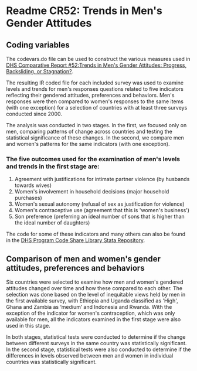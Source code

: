 # Readme CR52: Trends in Men's Gender Attitudes

## Coding variables
The codevars.do file can be used to construct the various measures used in [DHS Comparative Report #52:Trends in Men's Gender Attitudes: Progress, Backsliding, or Stagnation?](https://dhsprogram.com/publications/publication-cr52-comparative-reports.cfm?csSearch=1097642_1). 

The resulting IR coded file for each included survey was used to examine levels and trends for men's responses questions related to five indicators reflecting their gendered attitudes, preferences and behaviors. Men's responses were then compared to women's responses to the same items (with one exception) for a selection of countries with at least three surveys conducted since 2000.

The analysis was conducted in two stages. In the first, we focused only on men, comparing patterns of change across countries and testing the statistical significance of these changes. In the second, we compare men and women's patterns for the same indicators (with one exception).

### The five outcomes used for the examination of men's levels and trends in the first stage are:
  1. Agreement with justifications for intimate partner violence (by husbands towards wives)
  2. Women's involvement in household decisions (major household purchases)
  3. Women's sexual autonomy (refusal of sex as justification for violence)
  4. Women's contraceptive use (agreement that this is 'women's business')
  5. Son preference (preferring an ideal number of sons that is higher than the ideal number of daughters)

The code for some of these indicators and many others can also be found in the [DHS Program Code Share Library Stata Repository](https://github.com/DHSProgram/DHS-Indicators-Stata).
 
## Comparison of men and women's gender attitudes, preferences and behaviors
Six countries were selected to examine how men and women's gendered attitudes changed over time and how these compared to each other. The selection was done based on the level of inequitable views held by men in the first available survey, with Ethiopia and Uganda classified as 'High', Ghana and Zambia as ‘medium’ and Indonesia and Rwanda. With the exception of the indicator for women's contraception, which was only available for men, all the indicators examined in the first stage were also used in this stage.

In both stages, statistical tests were conducted to determine if the change between different surveys in the same country was statistically significant. In the second stage, statistical tests were also conducted to determine if the differences in levels observed between men and women in individual countries was statistically significant.
